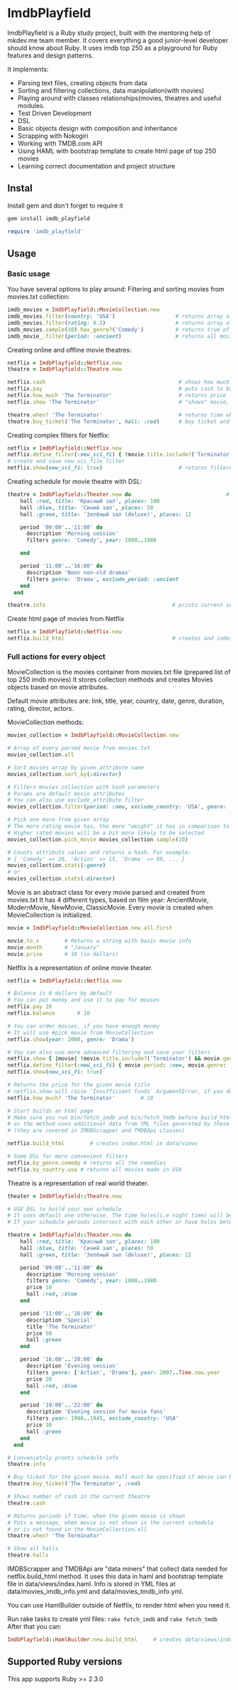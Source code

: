 # ImdbPlayfield

ImdbPlayfield is a Ruby study project, built with the mentoring help of mkdev.me team member.
It covers everything a good junior-level developer should know about Ruby. It uses imdb top 250 as a playground
for Ruby features and design patterns.

It implements:
 - Parsing text files, creating objects from data
 - Sorting and filtering collections, data manipulation(with movies)
 - Playing around with classes relationships(movies, theatres and useful modules.
 - Test Driven Development
 - DSL
 - Basic objects design with composition and inheritance
 - Scrapping with Nokogiri
 - Working with TMDB.com API
 - Using HAML with bootstrap template to create html page of top 250 movies
 - Learning correct documentation and project structure

## Instal

Install gem and don't forget to require it
```ruby
gem install imdb_playfield
```
```ruby
require 'imdb_playfield'
```

## Usage

### Basic usage

You have several options to play around:
Filtering and sorting movies from movies.txt collection:
```ruby
imdb_movies = ImdbPlayfield::MovieCollection.new
imdb_movies.filter(country: 'USA')                   # returns array of movies made in USA
imdb_movies.filter(rating: 8.2)                      # returns array of movies with rating of 8.2
imdb_movies.sample(10).has_genre?('Comedy')          # returns true of false if any comedy movie present in array
imdb_movie_.filter(period: :ancient)                 # returns all movies that were made before 1945
```

Creating online and offline movie theatres:
```ruby
netflix = ImdbPlayfield::Netflix.new                             
theatre = ImdbPlayfield::Theatre.new

netflix.cash                                          # shows how much cash Netflix has
netflix.pay                                           # puts cash to balance
netflix.how_much 'The Terminator'                     # returns price for movie in dollars
netflix.show 'The Terminator'                         # "shows" movie, withdraw it's price from balance

theatre.when? 'The Terminator'                        # returns time when movie will be shown
theatre.buy_ticket('The Terminator', hall: :red)      # buy ticket and withdraw it's price from balance
```
Creating complex filters for Netflix:
```ruby
netflix = ImdbPlayfield::Netflix.new
netflix.define_filter(:new_sci_fi) { !movie.title.include?('Terminator') && movie.genre.include?('Action') && movie.year > 2003 }
# create and save new_sci_file filter
netflix.show(new_sci_fi: true)                        # returns filtered array of movies
```

Creating schedule for movie theatre with DSL:
```ruby
theatre = ImdbPlayfield::Theater.new do                              # creates a Theatre with given schedule
    hall :red, title: 'Красный зал', places: 100
    hall :blue, title: 'Синий зал', places: 50
    hall :green, title: 'Зелёный зал (deluxe)', places: 12

    period '09:00'..'11:00' do
      description 'Morning session'
      filters genre: 'Comedy', year: 1900..1980

    end

    period '11:00'..'16:00' do
      description 'Noon non-old dramas'
      filters genre: 'Drama', exclude_period: :ancient
    end
  end

theatre.info                                        # prints current schedule
```

Create html page of movies from Netflix
```ruby
netflix = ImdbPlayfield::Netflix.new
netflix.build_html                                  # creates and index.html file in data/views/
```

### Full actions for every object
MovieCollection is the movies container from movies.txt file (prepared list of top 250 imdb movies)
It stores collection methods and creates Movies objects based on movie attributes.

Default movie attributes are: link, title, year, country, date, genre, duration, rating, director, actors.

MovieCollection methods:
```ruby
movies_collection = ImdbPlayfield::MovieCollection.new

# Array of every parsed movie from movies.txt
movies_collection.all   

# Sort movies array by given attribute name
movies_collection.sort_by(:director)

# Filters movies collection with hash parameters
# Params are default movie attributes
# You can also use exclude_attribute filter
movies_collection.filter(period: :new, exclude_country: 'USA', genre: 'Action')

# Pick one more from given array
# The more rating movie has, the more "weight" it has in comparison to other
# Higher rated movies will be a bit more likely to be selected
movies_collection.pick_movie movies_collection.sample(10)

# Counts attribute values and returns a hash. For example:
# { 'Comedy' => 28, 'Action' => 15, 'Drama' => 89, ... }
movies_collection.stats(:genre)
# or
movies_collection.stats(:director)
```

Movie is an abstract class for every movie parsed and created from movies.txt
It has 4 different types, based on film year: AncientMovie, ModernMovie, NewMovie, ClassicMovie.
Every movie is created when MovieCollection is initialized.

```ruby
movie = ImdbPlayfield::MovieCollection.new.all.first

movie.to_s        # Returns a string with basic movie info
movie.month       # "January"
movie.price       # 10 (in dollars)
```

Netflix is a representation of online movie theater.

```ruby
netflix = ImdbPlayfield::Netflix.new

# Balance is 0 dollars by default
# You can put money and use it to pay for movies
netflix.pay 10
netflix.balance       # 10

# You can order movies, if you have enough money
# It will use #pick_movie from MovieCollection
netflix.show(year: 2000, genre: 'Drama')

# You can also use more advanced filtering and save your filters
netflix.show { |movie| !movie.title.include?('Terminator') && movie.genre.include?('Action') && movie.year > 2003 }
netflix.define_filter(:new_sci_fi) { movie.period: :new, movie.genre: 'Sci-Fi' }
netflix.show(new_sci_fi: true)

# Returns the price for the given movie title
# netflix.show will raise 'Insufficient funds' ArgumentError, if you don't have enough money on balance
netflix.how_much? 'The Terminator'        # 10

# Start builds an html page
# Make sure you run bin/fetch_imdb and bin/fetch_tmdb before build_html
# as the method uses additional data from YML files generated by these external requests
# (they are covered in IMDBScrapper and TMDBApi classes)

netflix.build_html        # creates index.html in data/views

# Some DSL for more convenient filters
netflix.by_genre.comedy # returns all the comedies
netflix.by_country.usa # returns all movies made in USA
```

Theatre is a representation of real world theater.

```ruby
theater = ImdbPlayfield::Theatre.new

# USE DSL to build your own schedule
# It uses default one otherwise. The time holes(i.e night time) will be considered as session break
# If your schedule periods intersect with each other or have holes between first and last of them - an error will be range_in_seconds

theatre = ImdbPlayfield::Theater.new do                              
    hall :red, title: 'Красный зал', places: 100
    hall :blue, title: 'Синий зал', places: 50
    hall :green, title: 'Зелёный зал (deluxe)', places: 12

    period '09:00'..'11:00' do
      description 'Morning session'
      filters genre: 'Comedy', year: 1900..1980
      price 10
      hall :red, :blue
    end

    period '11:00'..'16:00' do
      description 'Special'
      title 'The Terminator'
      price 50
      hall :green
    end

    period '16:00'..'20:00' do
      description 'Evening session'
      filters genre: ['Action', 'Drama'], year: 2007..Time.now.year
      price 20
      hall :red, :blue
    end

    period '19:00'..'22:00' do
      description 'Evening session for movie fans'
      filters year: 1900..1945, exclude_country: 'USA'
      price 30
      hall :green
    end
  end

# Convenietnly pronts schedule info
theatre.info

# Buy ticket for the given movie. Hall must be specified if movie can be seen in different halls.
theatre.buy_ticket('The Terminator', :red)

# Shows number of cash in the current theatre
theatre.cash

# Returns periods if time, when the given movie is shown
# Puts a message, when movie is not shown in the current schedule
# or is not found in the MovieCollection.all
theatre.when? 'The Terminator'

# Show all halls
theatre.halls
```

IMDBScrapper and TMDBApi are "data miners" that collect data needed for netflix.build_html method.
It uses this data in haml and bootstrap template file in data/views/index.haml.
Info is stored in YML files at data/movies_imdb_info.yml and data/movies_tmdb_info.yml.

You can use HamlBuilder outside of Netflix, to render html when you need it.

Run rake tasks to create yml files: `rake fetch_imdb` and `rake fetch_tmdb`
After that you can:

```ruby
ImdbPlayfield::HamlBuilder.new.build_html     # creates data/views/index.html
```

## Supported Ruby versions

This app supports Ruby >= 2.3.0
